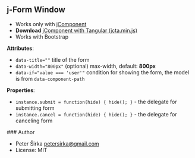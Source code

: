 ## j-Form Window

- Works only with [jComponent](http://jcomponent.org)
- __Download__ [jComponent with Tangular (jcta.min.js)](https://github.com/petersirka/jComponent)
- Works with Bootstrap

__Attributes__:

- `data-title=""` title of the form
- `data-width="800px"` (optional) max-width, default: __800px__
- `data-if="value === 'user'"` condition for showing the form, the model is from `data-component-path`

__Properties__:

- `instance.submit = function(hide) { hide(); }` - the delegate for submitting form
- `instance.cancel = function(hide) { hide(); }` - the delegate for canceling form

### Author

- Peter Širka <petersirka@gmail.com>
- License: MIT